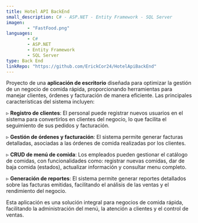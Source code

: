 ```yaml
---
title: Hotel API BackEnd
small_description: C# - ASP.NET - Entity Framework - SQL Server 
imagen: 
        - "FastFood.png"
languages: 
        - C#
        - ASP.NET
        - Entity Framework
        - SQL Server
type: Back End
linkRepo: "https://github.com/ErickCor24/HotelApiBackEnd"
---
```


Proyecto de una **aplicación de escritorio** diseñada para optimizar la gestión de un negocio de comida rápida, proporcionando herramientas para manejar clientes, órdenes y facturación de manera eficiente. Las principales características del sistema incluyen:  

▹ **Registro de clientes**: El personal puede registrar nuevos usuarios en el sistema para convertirlos en clientes del negocio, lo que facilita el seguimiento de sus pedidos y facturación.

▹ **Gestión de órdenes y facturación**: El sistema permite generar facturas detalladas, asociadas a las órdenes de comida realizadas por los clientes.

▹ **CRUD de menú de comida**: Los empleados pueden gestionar el catálogo de comidas, con funcionalidades como: registrar nuevas comidas, dar de baja comida (estados), actualizar información y consultar menu completo.

▹ **Generación de reportes**: El sistema permite generar reportes detallados sobre las facturas emitidas, facilitando el análisis de las ventas y el rendimiento del negocio.

Esta aplicación es una solución integral para negocios de comida rápida, facilitando la administración del menú, la atención a clientes y el control de ventas.
